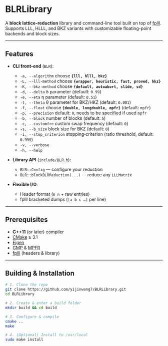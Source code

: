 # BLRLibrary

A **block lattice-reduction** library and command-line tool built on top of [fplll](https://github.com/fplll/fplll).  
Supports LLL, HLLL, and BKZ variants with customizable floating-point backends and block sizes.

---

## Features

- **CLI front-end** (`BLR`):  
  - `-a, --algorithm` choose **`{lll, hlll, bkz}`**  
  - `-L, --lll-method` choose **`{wrapper, heuristic, fast, proved, hkz}`**  
  - `-K, --bkz-method` choose **`{default, autoabort, slide, sd}`**  
  - `-d, --delta` δ parameter (default: `0.99`)  
  - `-e, --eta` η parameter (default: `0.51`)  
  - `-t, --theta` θ parameter for BKZ/HKZ (default: `0.001`)  
  - `-f, --float` choose **`{double, longdouble, mpfr}`** (default: `mpfr`)  
  - `-p, --precision` default: `0`, needs to be specified if used `mpfr`
  - `-b, --block` number of blocks (default: `5`)  
  - `-c, --customfre` custom swap frequency (default: `0`)
  - `-s, --b_size` block size for BKZ (default: `0`)  
  - `-i, --stop_criterion` stopping‐criterion (ratio threshold, default: `0.999`)
  - `-v, --verbose`  
  - `-h, --help`

- **Library API** (`include/BLR.h`):  
  - `BLR::Config` — configure your reduction  
  - `BLR::blockBLRReduction(...)` — reduce any `LLLMatrix`

- **Flexible I/O**:  
  - Header format (`m n` + raw entries)  
  - fplll bracketed dumps (`[a b c …]` per line)

---

## Prerequisites

- **C++11** (or later) compiler  
- [CMake](https://cmake.org/) ≥ 3.1  
- [Eigen](https://eigen.tuxfamily.org/)  
- [GMP](https://gmplib.org/) & [MPFR](https://www.mpfr.org/)  
- [fplll](https://github.com/fplll/fplll) (headers & library)  

---

## Building & Installation

```bash
# 1. Clone the repo
git clone https://github.com/yijinwang7/BLRLibrary.git
cd BLRLibrary

# 2. Create & enter a build folder
mkdir build && cd build

# 3. Configure & compile
cmake ..
make 

# 4. (Optional) Install to /usr/local
sudo make install
